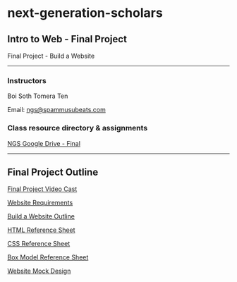 # next-generation-scholars
## Intro to Web - Final Project
Final Project - Build a Website

---

### Instructors

Boi Soth
Tomera Ten

Email: ngs@spammusubeats.com

### Class resource directory & assignments
[NGS Google Drive - Final](https://drive.google.com/open?id=19WqBtwltRFholMwyRMiez6HDnfe2z_ie)

---

## Final Project Outline

[Final Project Video Cast](https://www.youtube.com/playlist?list=PLzApkk2LDFL5JN6fq-wAAHbeAXZiOfURl)

[Website Requirements](https://docs.google.com/document/d/1lvn8LPJPvHmFQdHO6wOuVgtNWjBTRC2hy1fZDx8ng6U/edit?usp=sharing)

[Build a Website Outline](https://drive.google.com/open?id=1JoCc9wAIadTjeAzrGl1iaDurbY0wIou2GGfSCZMkGN0)

[HTML Reference Sheet](https://drive.google.com/open?id=1wAK7F28oqnz6SRBMwYFansZn15Jz6RFBmXQryb6TqlY)

[CSS Reference Sheet](https://drive.google.com/open?id=1I458ii4oWDtI_bR6fTxC-_9P-a_w4d_lGuBOoQxvBFA)

[Box Model Reference Sheet](https://drive.google.com/open?id=1YIuc6qzLwfmMmpUj0-R0jiUV_qvdWFYfyjmwfJt2nbQ)

[Website Mock Design](https://drive.google.com/open?id=13j14QTY9TAAusI74y6-iDqNhztvOtk6D6sKFpE1-deg)
